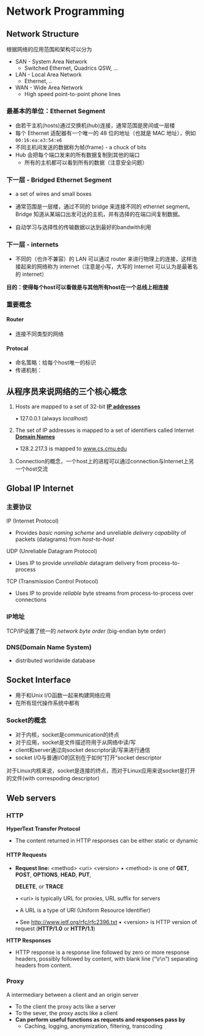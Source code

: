# Network Programming

## Network Structure

根据网络的应用范围和架构可以分为

- SAN - System Area Network
  - Switched Ethernet, Quadrics QSW, …
- LAN - Local Area Network
  - Ethernet, ..
- WAN - Wide Area Network
  - High speed point-to-point phone lines

### 最基本的单位：Ethernet Segment

* 由若干主机(hosts)通过交换机(hub)连接，通常范围是房间或一层楼
* 每个 Ethernet 适配器有一个唯一的 48 位的地址（也就是 MAC 地址），例如 `00:16:ea:e3:54:e6`
* 不同主机间发送的数据称为帧(frame) - a chuck of bits
* Hub 会把每个端口发来的所有数据复制到其他的端口
  - 所有的主机都可以看到所有的数据（注意安全问题）

### 下一层 - Bridged Ethernet Segment

* a set of wires and small boxes

* 通常范围是一层楼，通过不同的 bridge 来连接不同的 ethernet segment。Bridge 知道从某端口出发可达的主机，并有选择的在端口间复制数据。
* 自动学习与选择性的传输数据以达到最好的bandwith利用

### 下一层 - internets

* 不同的（也许不兼容）的 LAN 可以通过 router 来进行物理上的连接，这样连接起来的网络称为 internet（注意是小写，大写的 Internet 可以认为是最著名的 internet）

**目的：使得每个host可以看做是与其他所有host在一个总线上相连接**

### 重要概念

#### Router

* 连接不同类型的网络

#### Protocal

* 命名策略：给每个host唯一的标识
* 传递机制：

## 从程序员来说网络的三个核心概念

1. Hosts are mapped to a set of 32-bit <u>**IP addresses**</u> 

   ▪ 127.0.0.1 (always *localhost*)

2. The set of IP addresses is mapped to a set of identifiers called Internet **<u>Domain Names</u>**

   ▪ 128.2.217.3 is mapped to www.cs.cmu.edu

3. Connection的概念，一个host上的进程可以通过connection与Internet上另一个host交流

## Global IP Internet

### 主要协议

IP (Internet Protocol)

* Provides *basic naming scheme* and unreliable *delivery capability* of packets (datagrams) from *host-to-host*

UDP (Unreliable Datagram Protocol)

* Uses IP to provide *unreliable* datagram delivery from process-to-process

TCP (Transmission Control Protocol)

* Uses IP to provide *reliable* byte streams from process-to-process over connections
  

### IP地址

TCP/IP设置了统一的 *network byte order* (big-endian byte order) 

### DNS(Domain Name System)

* distributed worldwide database

## Socket Interface

* 用于和Unix I/O函数一起来构建网络应用
* 在所有现代操作系统中都有

### Socket的概念

* 对于内核，socket是communication的终点
* 对于应用，socket是文件描述符用于从网络中读/写
* client和server通过向socket descriptor读/写来进行通信
* socket I/O与普通I/O的区别在于如何“打开”socket descriptor

对于Linux内核来说，socket是连接的终点，而对于Linux应用来说socket是打开的文件(with correspoding descriptor)

## Web servers

### HTTP

**HyperText Transfer Protocol**

* The content returned in HTTP responses can be either static or dynamic

#### **HTTP Requests**

- **Request line:** \<method> \<uri> \<version>
  ▪ \<method> is one of **GET**, **POST**, **OPTIONS**, **HEAD**, **PUT**,

  **DELETE**, or **TRACE**

   ▪ \<uri> is typically URL for proxies, URL suffix for servers

  ▪ A URL is a type of URI (Uniform Resource Identifier)

  ▪ See http://www.ietf.org/rfc/rfc2396.txt
   ▪ \<version> is HTTP version of request (**HTTP/1.0** or **HTTP/1.1**)

**HTTP Responses**

- HTTP response is a response line followed by zero or more response headers, possibly followed by content, with blank line (“\r\n”) separating headers from content.

### Proxy

A intermediary between a client and an origin server

* To the client the proxy acts like a server
* To the sever, the proxy ascts like a client
* **Can perform useful functions as requests and responses pass by**
  * Caching, logging, anonymization, filtering, transcoding